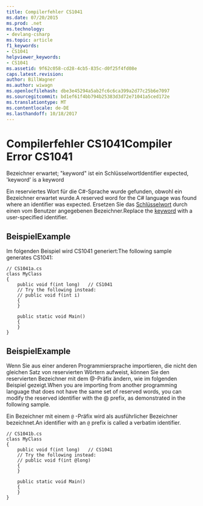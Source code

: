 ```yaml
---
title: Compilerfehler CS1041
ms.date: 07/20/2015
ms.prod: .net
ms.technology:
- devlang-csharp
ms.topic: article
f1_keywords:
- CS1041
helpviewer_keywords:
- CS1041
ms.assetid: 9f62c058-cd28-4cb5-835c-d0f25f4fd08e
caps.latest.revision: 
author: BillWagner
ms.author: wiwagn
ms.openlocfilehash: dbe3e45294a5ab2fc6c6ca399a2d77c25b6e7097
ms.sourcegitcommit: bd1ef61f4bb794b25383d3d72e71041a5ced172e
ms.translationtype: MT
ms.contentlocale: de-DE
ms.lasthandoff: 10/18/2017
---
```

# <a name="compiler-error-cs1041"></a><span data-ttu-id="f6364-102">Compilerfehler CS1041</span><span class="sxs-lookup"><span data-stu-id="f6364-102">Compiler Error CS1041</span></span>
<span data-ttu-id="f6364-103">Bezeichner erwartet; "keyword" ist ein Schlüsselwort</span><span class="sxs-lookup"><span data-stu-id="f6364-103">Identifier expected, 'keyword' is a keyword</span></span>  
  
 <span data-ttu-id="f6364-104">Ein reserviertes Wort für die C#-Sprache wurde gefunden, obwohl ein Bezeichner erwartet wurde.</span><span class="sxs-lookup"><span data-stu-id="f6364-104">A reserved word for the C# language was found where an identifier was expected.</span></span> <span data-ttu-id="f6364-105">Ersetzen Sie das [Schlüsselwort](../../csharp/language-reference/keywords/index.md) durch einen vom Benutzer angegebenen Bezeichner.</span><span class="sxs-lookup"><span data-stu-id="f6364-105">Replace the [keyword](../../csharp/language-reference/keywords/index.md) with a user-specified identifier.</span></span>  
  
## <a name="example"></a><span data-ttu-id="f6364-106">Beispiel</span><span class="sxs-lookup"><span data-stu-id="f6364-106">Example</span></span>  
 <span data-ttu-id="f6364-107">Im folgenden Beispiel wird CS1041 generiert:</span><span class="sxs-lookup"><span data-stu-id="f6364-107">The following sample generates CS1041:</span></span>  
  
```  
// CS1041a.cs  
class MyClass  
{  
    public void f(int long)   // CS1041  
    // Try the following instead:  
    // public void f(int i)  
    {  
    }  
  
    public static void Main()  
    {  
    }  
}  
```  
  
## <a name="example"></a><span data-ttu-id="f6364-108">Beispiel</span><span class="sxs-lookup"><span data-stu-id="f6364-108">Example</span></span>  
 <span data-ttu-id="f6364-109">Wenn Sie aus einer anderen Programmiersprache importieren, die nicht den gleichen Satz von reservierten Wörtern aufweist, können Sie den reservierten Bezeichner mit dem @-Präfix ändern, wie im folgenden Beispiel gezeigt.</span><span class="sxs-lookup"><span data-stu-id="f6364-109">When you are importing from another programming language that does not have the same set of reserved words, you can modify the reserved identifier with the @ prefix, as demonstrated in the following sample.</span></span>  
  
 <span data-ttu-id="f6364-110">Ein Bezeichner mit einem `@` -Präfix wird als ausführlicher Bezeichner bezeichnet.</span><span class="sxs-lookup"><span data-stu-id="f6364-110">An identifier with an `@` prefix is called a verbatim identifier.</span></span>  
  
```  
// CS1041b.cs  
class MyClass  
{  
    public void f(int long)   // CS1041  
    // Try the following instead:  
    // public void f(int @long)  
    {  
    }  
  
    public static void Main()  
    {  
    }  
}  
```
